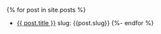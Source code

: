 ---
---

{% for post in site.posts %}
- [{{ post.title }}]({{post.url}}) slug: {{post.slug}}
{%- endfor %}
